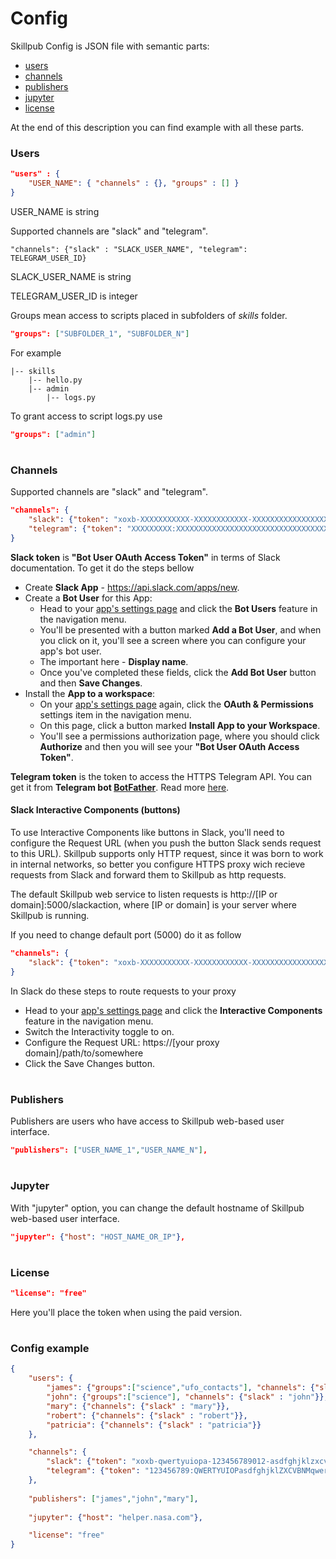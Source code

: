 # Config

Skillpub Config is JSON file with semantic parts:

 - [users](https://github.com/skillpub/collaboration/blob/master/docs/config.md#users)
 - [channels](https://github.com/skillpub/collaboration/blob/master/docs/config.md#channels)
 - [publishers](https://github.com/skillpub/collaboration/blob/master/docs/config.md#publishers)
 - [jupyter](https://github.com/skillpub/collaboration/blob/master/docs/config.md#jupyter)
 - [license](https://github.com/skillpub/collaboration/blob/master/docs/config.md#license)

At the end of this description you can find example with all these parts.

### Users

```json
"users" : {
    "USER_NAME": { "channels" : {}, "groups" : [] }
}
```

USER_NAME is string

Supported channels are "slack" and "telegram".

```
"channels": {"slack" : "SLACK_USER_NAME", "telegram": TELEGRAM_USER_ID}
```

SLACK_USER_NAME is string

TELEGRAM_USER_ID is integer

Groups mean access to scripts placed in subfolders of *skills* folder.

```json
"groups": ["SUBFOLDER_1", "SUBFOLDER_N"]
```

For example

```
|-- skills
    |-- hello.py
    |-- admin
        |-- logs.py
```

To grant access to script logs.py use

```json
"groups": ["admin"]
```

# 

### Channels

Supported channels are "slack" and "telegram".

```json
"channels": {
    "slack": {"token": "xoxb-XXXXXXXXXXX-XXXXXXXXXXXX-XXXXXXXXXXXXXXXXXXXXXX"},
    "telegram": {"token": "XXXXXXXXX:XXXXXXXXXXXXXXXXXXXXXXXXXXXXXXXXXXX"}
}
```

**Slack token** is **"Bot User OAuth Access Token"** in terms of Slack documentation. To get it do the steps bellow

- Create **Slack App** - https://api.slack.com/apps/new. 
- Create a **Bot User** for this App:
  - Head to your [app's settings page](https://api.slack.com/apps) and click the **Bot Users** feature in the navigation menu.
  - You'll be presented with a button marked **Add a Bot User**, and when you click on it, you'll see a screen where you can configure your app's bot user.
  - The important here - **Display name**.
  - Once you've completed these fields, click the **Add Bot User** button and then **Save Changes**.
- Install the **App to a workspace**:
  - On your [app's settings page](https://api.slack.com/apps) again, click the **OAuth & Permissions** settings item in the navigation menu.
  - On this page, click a button marked **Install App to your Workspace**.
  - You'll see a permissions authorization page, where you should click **Authorize** and then you will see your **"Bot User OAuth Access Token"**.

**Telegram token** is the token to access the HTTPS Telegram API. 
You can get it from **Telegram bot [BotFather](https://telegram.me/botfather)**. Read more [here](https://core.telegram.org/bots).

#### Slack Interactive Components (buttons)

To use Interactive Components like buttons in Slack, you'll need to configure the Request URL (when you push the button Slack sends request to this URL). Skillpub supports only HTTP request, since it was born to work in internal networks, so better you configure HTTPS proxy wich recieve requests from Slack and forward them to Skillpub as http requests.  

The default Skillpub web service to listen requests is http://[IP or domain]:5000/slackaction, where [IP or domain] is your server where Skillpub is running.

If you need to change default port (5000) do it as follow

```json
"channels": {
    "slack": {"token": "xoxb-XXXXXXXXXXX-XXXXXXXXXXXX-XXXXXXXXXXXXXXXXXXXXXX", "requests": {"port": 65000}}
}
```

In Slack do these steps to route requests to your proxy

- Head to your [app's settings page](https://api.slack.com/apps) and click the **Interactive Components** feature in the navigation menu.
- Switch the Interactivity toggle to on.
- Configure the Request URL: https://[your proxy domain]/path/to/somewhere 
- Click the Save Changes button.

#

### Publishers

Publishers are users who have access to Skillpub web-based user interface.

```json
"publishers": ["USER_NAME_1","USER_NAME_N"],
```

#

### Jupyter

With "jupyter" option, you can change the default hostname of Skillpub web-based user interface.

```json
"jupyter": {"host": "HOST_NAME_OR_IP"},
```

#

### License

```json
"license": "free"
```

Here you'll place the token when using the paid version.

#

### Config example

```json
{
    "users": {
        "james": {"groups":["science","ufo_contacts"], "channels": {"slack" : "james", "telegram" : 1001}},
        "john": {"groups":["science"], "channels": {"slack" : "john"}},
        "mary": {"channels": {"slack" : "mary"}},
        "robert": {"channels": {"slack" : "robert"}},
        "patricia": {"channels": {"slack" : "patricia"}}
    },

    "channels": {
        "slack": {"token": "xoxb-qwertyuiopa-123456789012-asdfghjklzxcvbnm123456"},
        "telegram": {"token": "123456789:QWERTYUIOPasdfghjklZXCVBNMqwertyuio"}
    },
    
    "publishers": ["james","john","mary"],
    
    "jupyter": {"host": "helper.nasa.com"},

    "license": "free"
}
```
